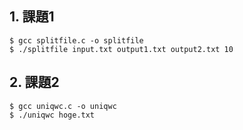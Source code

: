 ## 1. 課題1

```
$ gcc splitfile.c -o splitfile
$ ./splitfile input.txt output1.txt output2.txt 10
```

## 2. 課題2

```
$ gcc uniqwc.c -o uniqwc
$ ./uniqwc hoge.txt
```